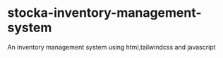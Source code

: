# stocka-inventory-management-system
An inventory management system using html,tailwindcss and javascript
